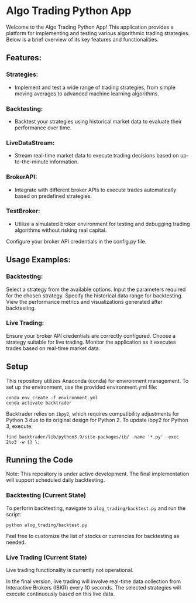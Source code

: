 # Algo Trading Python App

Welcome to the Algo Trading Python App! This application provides a platform for implementing and testing various algorithmic trading strategies. Below is a brief overview of its key features and functionalities.

## Features:
### Strategies:
- Implement and test a wide range of trading strategies, from simple moving averages to advanced machine learning algorithms.
### Backtesting:
- Backtest your strategies using historical market data to evaluate their performance over time.
### LiveDataStream:
- Stream real-time market data to execute trading decisions based on up-to-the-minute information.
### BrokerAPI:
- Integrate with different broker APIs to execute trades automatically based on predefined strategies.
### TestBroker:
- Utilize a simulated broker environment for testing and debugging trading algorithms without risking real capital.

Configure your broker API credentials in the config.py file.

## Usage Examples:
### Backtesting:
Select a strategy from the available options.
Input the parameters required for the chosen strategy.
Specify the historical data range for backtesting.
View the performance metrics and visualizations generated after backtesting.

### Live Trading:
Ensure your broker API credentials are correctly configured.
Choose a strategy suitable for live trading.
Monitor the application as it executes trades based on real-time market data.


## Setup
This repository utilizes Anaconda (conda) for environment management. To set up the environment, use the provided environment.yml file:

```
conda env create -f environment.yml
conda activate backtrader
```

Backtrader relies on ```ibpy2```, which requires compatibility adjustments for Python 3 due to its original design for Python 2. To update ibpy2 for Python 3, execute:

```
find backtrader/lib/python3.9/site-packages/ib/ -name '*.py' -exec 2to3 -w {} \;
```

## Running the Code
Note: This repository is under active development. The final implementation will support scheduled daily backtesting.

### Backtesting (Current State)
To perform backtesting, navigate to ```alog_trading/backtest.py``` and run the script:

```
python alog_trading/backtest.py
```

Feel free to customize the list of stocks or currencies for backtesting as needed.

### Live Trading (Current State)
Live trading functionality is currently not operational.

In the final version, live trading will involve real-time data collection from Interactive Brokers (IBKR) every 10 seconds. The selected strategies will execute continuously based on this live data.
